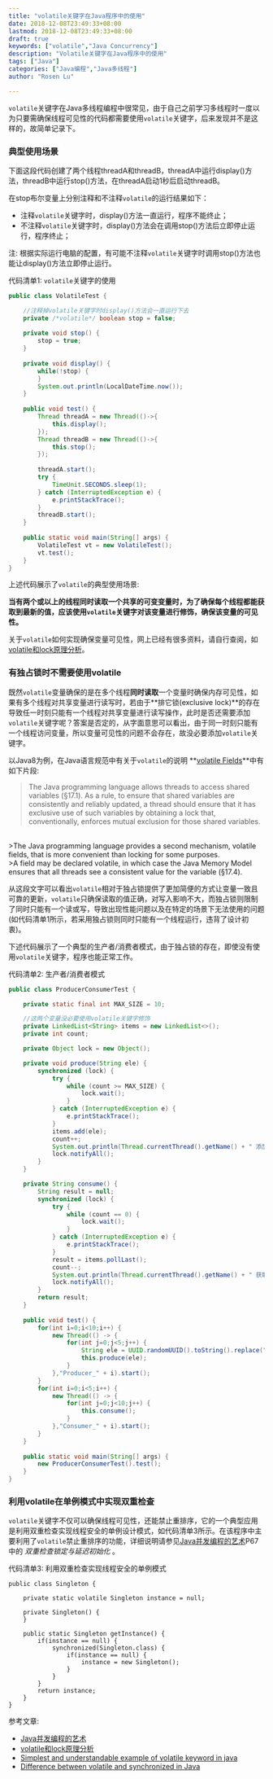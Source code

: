 ```yaml
---
title: "volatile关键字在Java程序中的使用"
date: 2018-12-08T23:49:33+08:00
lastmod: 2018-12-08T23:49:33+08:00
draft: true
keywords: ["volatile","Java Concurrency"]
description: "Volatile关键字在Java程序中的使用"
tags: ["Java"]
categories: ["Java编程","Java多线程"]
author: "Rosen Lu"

---
```


`volatile`关键字在Java多线程编程中很常见，由于自己之前学习多线程时一度以为只要需确保线程可见性的代码都需要使用`volatile`关键字，后来发现并不是这样的，故简单记录下。

<!--more-->
### 典型使用场景

下面这段代码创建了两个线程threadA和threadB，threadA中运行display()方法，threadB中运行stop()方法，在threadA启动1秒后启动threadB。

在stop布尔变量上分别注释和不注释`volatile`的运行结果如下：

* 注释`volatile`关键字时，display()方法一直运行，程序不能终止；
* 不注释`volatile`关键字时，display()方法会在调用stop()方法后立即停止运行，程序终止；

注: 根据实际运行电脑的配置，有可能不注释`volatile`关键字时调用stop()方法也能让display()方法立即停止运行。 

代码清单1: `volatile`关键字的使用
```java
public class VolatileTest {

	//注释掉volatile关键字时display()方法会一直运行下去
	private /*volatile*/ boolean stop = false;
	
	private void stop() {
		stop = true;
	}
	
	private void display() {
		while(!stop) {
		}
		System.out.println(LocalDateTime.now());
	}
	
	public void test() {
		Thread threadA = new Thread(()->{
			this.display();
		});
		Thread threadB = new Thread(()->{
			this.stop();
		});
		
		threadA.start();
		try {
			TimeUnit.SECONDS.sleep(1);
		} catch (InterruptedException e) {
			e.printStackTrace();
		}
		threadB.start();
	}
	
	public static void main(String[] args) {
		VolatileTest vt = new VolatileTest();
		vt.test();
	}
}
```

上述代码展示了`volatile`的典型使用场景:  

**当有两个或以上的线程同时读取一个共享的可变变量时，为了确保每个线程都能获取到最新的值，应该使用`volatile`关键字对该变量进行修饰，确保该变量的可见性。**

关于`volatile`如何实现确保变量可见性，网上已经有很多资料，请自行查阅，如[volatile和lock原理分析](https://liuzhengyang.github.io/2017/03/28/volatileandlock/)。

### 有独占锁时不需要使用volatile

既然`volatile`变量确保的是在多个线程**同时读取**一个变量时确保内存可见性，如果有多个线程对共享变量进行读写时，若由于**排它锁(exclusive lock)**的存在导致任一时刻只能有一个线程对共享变量进行读写操作，此时是否还需要添加`volatile`关键字呢？答案是否定的，从字面意思可以看出，由于同一时刻只能有一个线程访问变量，所以变量可见性的问题不会存在，故没必要添加`volatile`关键字。

以Java8为例，在Java语言规范中有关于`volatile`的说明 **[volatile Fields](https://docs.oracle.com/javase/specs/jls/se8/html/jls-8.html#jls-8.3.1.4)**中有如下片段:

>The Java programming language allows threads to access shared variables (§17.1). As a rule, to ensure that shared variables are consistently and reliably updated, a thread should ensure that it has exclusive use of such variables by obtaining a lock that, conventionally, enforces mutual exclusion for those shared variables.  
<br/>
>The Java programming language provides a second mechanism, volatile fields, that is more convenient than locking for some purposes.  
<br/>
>A field may be declared volatile, in which case the Java Memory Model ensures that all threads see a consistent value for the variable (§17.4).

从这段文字可以看出`volatile`相对于独占锁提供了更加简便的方式让变量一致且可靠的更新，`volatile`只确保读取的值正确，对写入影响不大，而独占锁则限制了同时只能有一个读或写，导致出现性能问题以及在特定的场景下无法使用的问题(如代码清单1所示，若采用独占锁则同时只能有一个线程运行，违背了设计初衷)。

下述代码展示了一个典型的生产者/消费者模式，由于独占锁的存在，即使没有使用`volatile`关键字，程序也能正常工作。  
  
代码清单2: 生产者/消费者模式
```java
public class ProducerConsumerTest {

	private static final int MAX_SIZE = 10;

	//这两个变量没必要使用volatile关键字修饰
	private LinkedList<String> items = new LinkedList<>();
	private int count;

	private Object lock = new Object();

	private void produce(String ele) {
		synchronized (lock) {
			try {
				while (count >= MAX_SIZE) {
					lock.wait();
				}
			} catch (InterruptedException e) {
				e.printStackTrace();
			}
			items.add(ele);
			count++;
			System.out.println(Thread.currentThread().getName() + " 添加了元素  " + ele + "  当前元素总数为 " + count);
			lock.notifyAll();
		}
	}

	private String consume() {
		String result = null;
		synchronized (lock) {
			try {
				while (count == 0) {
					lock.wait();
				}
			} catch (InterruptedException e) {
				e.printStackTrace();
			}
			result = items.pollLast();
			count--;
			System.out.println(Thread.currentThread().getName() + " 获取了元素  " + result + "  当前元素总数为 " + count);
			lock.notifyAll();
		}
		return result;
	}
	
	public void test() {
		for(int i=0;i<10;i++) {
			new Thread(() -> {
				for(int j=0;j<5;j++) {
					String ele = UUID.randomUUID().toString().replace("-", "");
					this.produce(ele);
				}
			},"Producer_" + i).start();
		}
		for(int i=0;i<5;i++) {
			new Thread(() -> {
				for(int j=0;j<10;j++) {
					this.consume();
				}
			},"Consumer_" + i).start();
		}
	}
	
	public static void main(String[] args) {
		new ProducerConsumerTest().test();
	}
}
```

### 利用volatile在单例模式中实现双重检查

`volatile`关键字不仅可以确保线程可见性，还能禁止重排序，它的一个典型应用是利用双重检查实现线程安全的单例设计模式，如代码清单3所示。在该程序中主要利用了`volatile`禁止重排序的功能，详细说明请参见[Java并发编程的艺术](https://item.jd.com/11740734.html)P67中的 *双重检查锁定与延迟初始化* 。

代码清单3: 利用双重检查实现线程安全的单例模式
```
public class Singleton {

	private static volatile Singleton instance = null;
	
	private Singleton() {
	}
	
    public static Singleton getInstance() {
    	if(instance == null) {
    		synchronized(Singleton.class) {
    			if(instance == null) {
    				instance = new Singleton();
    			}
    		}
    	}
    	return instance;
    }
}
```

参考文章:

* [Java并发编程的艺术](https://item.jd.com/11740734.html)
* [volatile和lock原理分析](https://liuzhengyang.github.io/2017/03/28/volatileandlock/)
* [Simplest and understandable example of volatile keyword in java](https://stackoverflow.com/questions/17748078/simplest-and-understandable-example-of-volatile-keyword-in-java)
* [Difference between volatile and synchronized in Java](https://stackoverflow.com/questions/3519664/difference-between-volatile-and-synchronized-in-java)